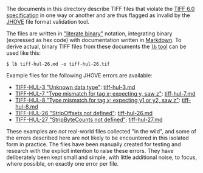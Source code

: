 The documents in this directory describe TIFF files that violate the [TIFF 6.0
specification][TIFF] in one way or another and are thus flagged as invalid by
the [JHOVE][JHOVE] file format validation tool.

The files are written in ["literate binary"][lb] notation, integrating binary
(expressed as hex code) with documentation written in [Markdown][Markdown]. To
derive actual, binary TIFF files from these documents the [`lb` tool][lb] can be
used like this:

~~~console
$ lb tiff-hul-26.md -o tiff-hul-26.tif
~~~

Example files for the following JHOVE errors are available:

- [TIFF-HUL-3 "Unknown data type"][TIFF-HUL-3]: [tiff-hul-3.md](tiff-hul-3.md)
- [TIFF-HUL-7 "Type mismatch for tag x; expecting y, saw z"][TIFF-HUL-7]:
  [tiff-hul-7.md](tiff-hul-7.md)
- [TIFF-HUL-8 "Type mismatch for tag x; expecting y1 or y2, saw z"][TIFF-HUL-8]:
  [tiff-hul-8.md](tiff-hul-8.md)
- [TIFF-HUL-26 "StripOffsets not defined"][TIFF-HUL-26]:
  [tiff-hul-26.md](tiff-hul-26.md)
- [TIFF-HUL-27 "StripByteCounts not defined"][TIFF-HUL-27]:
  [tiff-hul-27.md](tiff-hul-27.md)

These examples are *not* real-world files collected "in the wild", and some of
the errors described here are not likely to be encountered in this isolated form
in practice. The files have been manually created for testing and research with
the explicit intention to raise these errors. They have deliberately been kept
small and simple, with little additional noise, to focus, where possible, on
exactly one error per file.

[TIFF]: https://archive.org/details/TIFF6
[JHOVE]: https://jhove.openpreservation.org/
[lb]: https://github.com/marhop/literate-binary
[Markdown]: https://commonmark.org/

[TIFF-HUL-3]: https://github.com/openpreserve/jhove/wiki/TIFF-hul-Messages#tiff-hul-3
[TIFF-HUL-7]: https://github.com/openpreserve/jhove/wiki/TIFF-hul-Messages#tiff-hul-7
[TIFF-HUL-8]: https://github.com/openpreserve/jhove/wiki/TIFF-hul-Messages#tiff-hul-8
[TIFF-HUL-26]: https://github.com/openpreserve/jhove/wiki/TIFF-hul-Messages#tiff-hul-26
[TIFF-HUL-27]: https://github.com/openpreserve/jhove/wiki/TIFF-hul-Messages#tiff-hul-27
